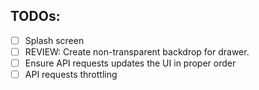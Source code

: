 
## TODOs:
- [ ] Splash screen 
- [ ] REVIEW: Create non-transparent backdrop for drawer. 
- [ ] Ensure API requests updates the UI in proper order
- [ ] API requests throttling   